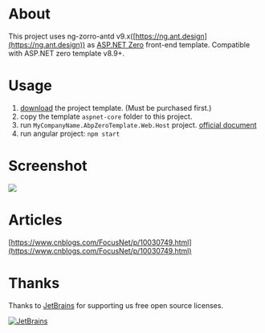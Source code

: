 # About

This project uses ng-zorro-antd v9.x([https://ng.ant.design](https://ng.ant.design)) as [ASP.NET Zero](https://aspnetzero.com/) front-end template. Compatible with ASP.NET zero template v8.9+.

# Usage
1. [download](https://aspnetzero.com/Download) the project template. (Must be purchased first.)
2. copy the template `aspnet-core` folder to this project.
3. run `MyCompanyName.AbpZeroTemplate.Web.Host` project. [official document](https://docs.aspnetzero.com/documents/aspnet-core-angular/latest/)
4. run angular project: `npm start`

# Screenshot
![](https://img2018.cnblogs.com/blog/28427/201811/28427-20181128102727429-1201654863.png)
# Articles

[https://www.cnblogs.com/FocusNet/p/10030749.html](https://www.cnblogs.com/FocusNet/p/10030749.html)

# Thanks
Thanks to [JetBrains](https://www.jetbrains.com/?from=abp-ng-zorro) for supporting us free open source licenses.

[![JetBrains](https://img.alicdn.com/tfs/TB1sSomo.z1gK0jSZLeXXb9kVXa-120-130.svg)](https://www.jetbrains.com/?from=abp-ng-zorro)